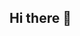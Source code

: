 ## Hi there 👋

<!--
**nhkhai/nhkhai** is a ✨ _special_ ✨ repository because its `README.md` (this file) appears on your GitHub profile.

Here are some ideas to get you started:

- 🔭 I’m currently working on ...
- 🌱 I’m currently learning ...
- 👯 I’m looking to collaborate on ...
- 🤔 I’m looking for help with ...
- 💬 Ask me about ...
- 📫 How to reach me: ...
- 😄 Pronouns: ...
- ⚡ Fun fact: ...
-->

<!--
# Portfolio Website

A [website](https://ng-heng-khai.netlify.app/) to introduce myself and showcase my projects.
The source code is found [here](https://github.com/nhkhai/my-portfolio-website).

Hosted Links:
[GitHub Pages](https://nhkhai.github.io/my-portfolio-website/)
[Netlify](https://ng-heng-khai.netlify.app/)
-->
